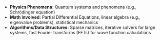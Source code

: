 - **Physics Phenomena:** Quantum systems and phenomena (e.g., Schrödinger equation) 
- **Math Involved:** Partial Differential Equations, linear algebra (e.g., eigenvalue problems), statistical mechanics
- **Algorithms/Data Structures:** Sparse matrices, iterative solvers for large systems, fast Fourier transforms (FFTs) for wave function calculations
